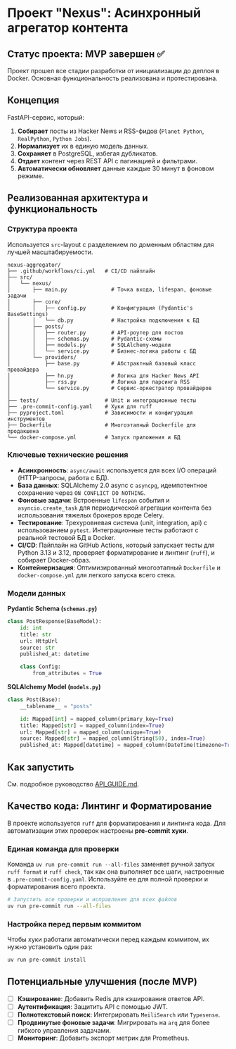 # Проект "Nexus": Асинхронный агрегатор контента

## Статус проекта: MVP завершен ✅

Проект прошел все стадии разработки от инициализации до деплоя в Docker. Основная функциональность реализована и протестирована.

## Концепция

FastAPI-сервис, который:
1.  **Собирает** посты из Hacker News и RSS-фидов (`Planet Python`, `RealPython`, `Python Jobs`).
2.  **Нормализует** их в единую модель данных.
3.  **Сохраняет** в PostgreSQL, избегая дубликатов.
4.  **Отдает** контент через REST API с пагинацией и фильтрами.
5.  **Автоматически обновляет** данные каждые 30 минут в фоновом режиме.

## Реализованная архитектура и функциональность

### Структура проекта

Используется `src`-layout с разделением по доменным областям для лучшей масштабируемости.

```
nexus-aggregator/
├── .github/workflows/ci.yml   # CI/CD пайплайн
├── src/
│   └── nexus/
│       ├── main.py              # Точка входа, lifespan, фоновые задачи
│       ├── core/
│       │   ├── config.py        # Конфигурация (Pydantic's BaseSettings)
│       │   └── db.py            # Настройка подключения к БД
│       ├── posts/
│       │   ├── router.py        # API-роутер для постов
│       │   ├── schemas.py       # Pydantic-схемы
│       │   ├── models.py        # SQLAlchemy-модели
│       │   └── service.py       # Бизнес-логика работы с БД
│       └── providers/
│           ├── base.py          # Абстрактный базовый класс провайдера
│           ├── hn.py            # Логика для Hacker News API
│           ├── rss.py           # Логика для парсинга RSS
│           └── service.py       # Сервис-оркестратор провайдеров
│
├── tests/                     # Unit и интеграционные тесты
├── .pre-commit-config.yaml    # Хуки для ruff
├── pyproject.toml             # Зависимости и конфигурация инструментов
├── Dockerfile                 # Многоэтапный Dockerfile для продакшена
└── docker-compose.yml         # Запуск приложения и БД
```

### Ключевые технические решения

- **Асинхронность**: `async/await` используется для всех I/O операций (HTTP-запросы, работа с БД).
- **База данных**: SQLAlchemy 2.0 async с `asyncpg`, идемпотентное сохранение через `ON CONFLICT DO NOTHING`.
- **Фоновые задачи**: Встроенные `lifespan` события и `asyncio.create_task` для периодической агрегации контента без использования тяжелых брокеров вроде Celery.
- **Тестирование**: Трехуровневая система (unit, integration, api) с использованием `pytest`. Интеграционные тесты работают с реальной тестовой БД в Docker.
- **CI/CD**: Пайплайн на GitHub Actions, который запускает тесты для Python 3.13 и 3.12, проверяет форматирование и линтинг (`ruff`), и собирает Docker-образ.
- **Контейнеризация**: Оптимизированный многоэтапный `Dockerfile` и `docker-compose.yml` для легкого запуска всего стека.

### Модели данных

**Pydantic Schema (`schemas.py`)**
```python
class PostResponse(BaseModel):
    id: int
    title: str
    url: HttpUrl
    source: str
    published_at: datetime

    class Config:
        from_attributes = True
```

**SQLAlchemy Model (`models.py`)**
```python
class Post(Base):
    __tablename__ = "posts"

    id: Mapped[int] = mapped_column(primary_key=True)
    title: Mapped[str] = mapped_column(index=True)
    url: Mapped[str] = mapped_column(unique=True)
    source: Mapped[str] = mapped_column(String(50), index=True)
    published_at: Mapped[datetime] = mapped_column(DateTime(timezone=True))
```

## Как запустить

См. подробное руководство [API_GUIDE.md](API_GUIDE.md).

## Качество кода: Линтинг и Форматирование

В проекте используется `ruff` для форматирования и линтинга кода. Для автоматизации этих проверок настроены **pre-commit хуки**.

### Единая команда для проверки

Команда `uv run pre-commit run --all-files` заменяет ручной запуск `ruff format` и `ruff check`, так как она выполняет все шаги, настроенные в `.pre-commit-config.yaml`. Используйте ее для полной проверки и форматирования всего проекта.

```bash
# Запустить все проверки и исправления для всех файлов
uv run pre-commit run --all-files
```

### Настройка перед первым коммитом

Чтобы хуки работали автоматически перед каждым коммитом, их нужно установить один раз:

```bash
uv run pre-commit install
```

## Потенциальные улучшения (после MVP)

- [ ] **Кэширование**: Добавить Redis для кэширования ответов API.
- [ ] **Аутентификация**: Защитить API с помощью JWT.
- [ ] **Полнотекстовый поиск**: Интегрировать `MeiliSearch` или `Typesense`.
- [ ] **Продвинутые фоновые задачи**: Мигрировать на `arq` для более гибкого управления задачами.
- [ ] **Мониторинг**: Добавить экспорт метрик для Prometheus.
